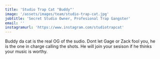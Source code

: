 ```yaml
---
title: 'Studio Trap Cat "Buddy"'
image: '/assets/images/team/studio-trap-cat.jpg'
jobtitle: 'Secret Studio Owner, Profesional Trap Gangster'
email: ''
instagramurl: 'https://www.instagram.com/studiotrapcat'
---
```


Buddy da cat is the real OG of the sudio. Dont let Gage or Zack fool you, he is the one in charge calling the shots. He will join your sesison if he thinks your music is worthy.
